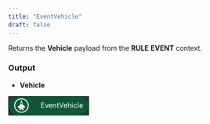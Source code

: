```yaml
---
title: "EventVehicle"
draft: false
---
```

Returns the **Vehicle** payload from the **RULE** **EVENT** context.
### Output
-   **Vehicle**

![EventVehicle](https://raw.githubusercontent.com/battlefield-portal-community/Image-CDN/main/portal_blocks/EventVehicle.png)